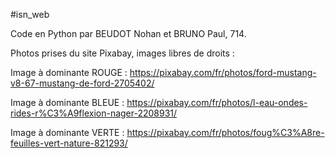 #isn_web

Code en Python par BEUDOT Nohan et BRUNO Paul, 714.

Photos prises du site Pixabay, images libres de droits :

Image à dominante ROUGE : https://pixabay.com/fr/photos/ford-mustang-v8-67-mustang-de-ford-2705402/

Image à dominante BLEUE : https://pixabay.com/fr/photos/l-eau-ondes-rides-r%C3%A9flexion-nager-2208931/

Image à dominante VERTE : https://pixabay.com/fr/photos/foug%C3%A8re-feuilles-vert-nature-821293/
